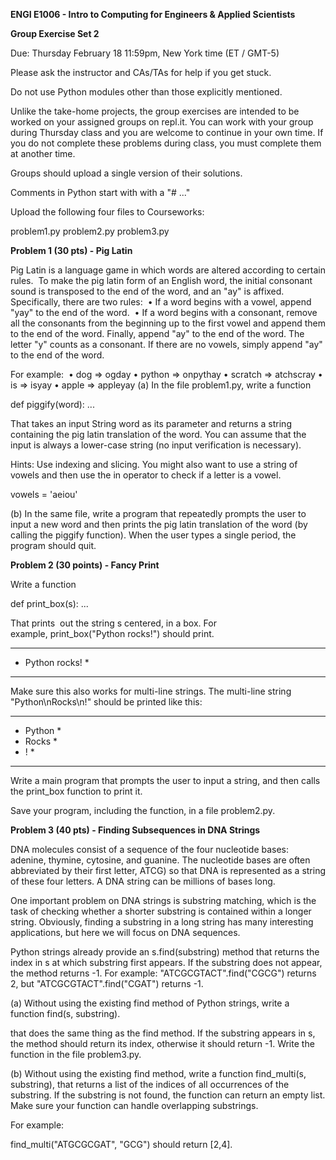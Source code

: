 **ENGI E1006 - Intro to Computing for Engineers & Applied Scientists**

**Group Exercise Set 2**

Due: Thursday February 18 11:59pm, New York time (ET / GMT-5)

Please ask the instructor and CAs/TAs for help if you get stuck.

Do not use Python modules other than those explicitly mentioned.

Unlike the take-home projects, the group exercises are intended to be worked on your assigned groups 
on repl.it. You can work with your group during Thursday class and you are welcome to continue in your
own time. If you do not complete these problems during class, you must complete them at another time.

Groups should upload a single version of their solutions.

Comments in Python start with with a "# ..." 

Upload the following four files to Courseworks:

problem1.py
problem2.py
problem3.py

**Problem 1 (30 pts) - Pig Latin**

Pig Latin is a language game in which words are altered according to certain rules.  To make the pig latin form of an English word, the initial consonant sound is transposed to the end of the word, and an "ay" is affixed. Specifically, there are two rules: 
	•	If a word begins with a vowel, append "yay" to the end of the word. 
	•	If a word begins with a consonant, remove all the consonants from the beginning up to the first vowel and append them to the end of the word. Finally, append "ay" to the end of the word. The letter "y" counts as a consonant. If there are no vowels, simply append "ay" to the end of the word. 

For example: 
	•	dog => ogday
	•	python => onpythay
	•	scratch => atchscray
	•	is => isyay
	•	apple => appleyay
(a) In the file problem1.py, write a function

def piggify(word):
    ...

That takes an input String word as its parameter and returns a string containing the pig latin translation of
the word. You can assume that the input is always a lower-case string (no input verification is necessary). 

Hints: Use indexing and slicing. You might also want to use a string of vowels and then use the in operator to
check if a letter is a vowel.

vowels = 'aeiou'

(b) In the same file, write a program that repeatedly prompts the user to input a new word and then prints the
pig latin translation of the word (by calling the piggify function). When the user types a single period, the
program should quit. 

**Problem 2 (30 points) - Fancy Print**

Write a function

def print_box(s):
   ...

That prints  out the string s centered, in a box. For example, print_box("Python rocks!") should print.

*****************
* Python rocks! *
*****************

Make sure this also works for multi-line strings. The multi-line string "Python\nRocks\n!" should be printed like this:

**********
* Python *
* Rocks  *
*   !    *
**********

Write a main program that prompts the user to input a string, and then calls the print_box function to print it.

Save your program, including the function, in a file problem2.py.

**Problem 3 (40 pts) - Finding Subsequences in DNA Strings**

DNA molecules consist of a sequence of the four nucleotide bases: adenine, thymine, cytosine, and guanine. The
nucleotide bases are often abbreviated by their first letter, ATCG) so that DNA is represented as a string of
these four letters. A DNA string can be millions of bases long.

One important problem on DNA strings is substring matching, which is the task of checking whether a shorter
substring is contained within a longer string. Obviously, finding a substring in a long string has many
interesting applications, but here we will focus on DNA sequences.

Python strings already provide an s.find(substring) method that returns the index in s at which substring
first appears. If the substring does not appear, the method returns -1. For example: "ATCGCGTACT".find("CGCG")
returns 2, but "ATCGCGTACT".find("CGAT") returns -1. 

(a) Without using the existing find method of Python strings, write a function find(s, substring).

that does the same thing as the find method. If the substring appears in s, the method should return its index,
otherwise it should return -1. Write the function in the file problem3.py. 

(b) Without using the existing find method, write a function find_multi(s, substring), that returns a list of the
indices of all occurrences of the substring. If the substring is not found, the function can return an empty list.
Make sure your function can handle overlapping substrings. 

For example: 

find_multi("ATGCGCGAT", "GCG") should return [2,4].
